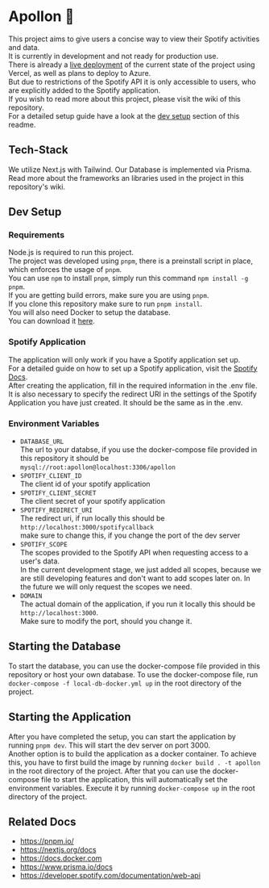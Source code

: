 # Apollon 🎸

This project aims to give users a concise way to view their Spotify activities and data.  
It is currently in development and not ready for production use.  
There is already a [live deployment](https://appollon.vercel.app) of the current state of the project using Vercel, as well as plans to deploy to Azure.  
But due to restrictions of the Spotify API it is only accessible to users, who are explicitly added to the Spotify application.  
If you wish to read more about this project, please visit the wiki of this repository.  
For a detailed setup guide have a look at the [dev setup](#dev-setup) section of this readme.


## Tech-Stack

We utilize Next.js with Tailwind. Our Database is implemented via Prisma.  
Read more about the frameworks an libraries used in the project in this repository's wiki.

## Dev Setup

### Requirements
Node.js is required to run this project.  
The project was developed using `pnpm`, there is a preinstall script in place, which enforces the usage of `pnpm`.  
You can use `npm` to install `pnpm`, simply run this command `npm install -g pnpm`.  
If you are getting build errors, make sure you are using `pnpm`.  
If you clone this repository make sure to run `pnpm install`.  
You will also need Docker to setup the database.  
You can download it [here](https://docs.docker.com/engine/install/).  

### Spotify Application
The application will only work if you have a Spotify application set up.  
For a detailed guide on how to set up a Spotify application, visit the [Spotify Docs](https://developer.spotify.com/documentation/web-api/tutorials/getting-started).  
After creating the application, fill in the required information in the .env file.
It is also necessary to specify the redirect URI in the settings of the Spotify Application you have just created. It should be the same as in the .env.

### Environment Variables
- `DATABASE_URL`  
  The url to your databse, if you use the docker-compose file provided in this repository it should be `mysql://root:apollon@localhost:3306/apollon`
- `SPOTIFY_CLIENT_ID`  
  The client id of your spotify application
- `SPOTIFY_CLIENT_SECRET`  
  The client secret of your spotify application
- `SPOTIFY_REDIRECT_URI`  
  The redirect uri, if run locally this should be `http://localhost:3000/spotifycallback`  
  make sure to change this, if you change the port of the dev server
- `SPOTIFY_SCOPE`  
  The scopes provided to the Spotify API when requesting access to a user's data.  
  In the current development stage, we just added all scopes, because we are still developing features and don't want to add scopes later on. In the     future we will only request the scopes we need.
- `DOMAIN`  
  The actual domain of the application, if you run it locally this should be `http://localhost:3000`.  
  Make sure to modify the port, should you change it.

## Starting the Database
To start the database, you can use the docker-compose file provided in this repository or host your own database.
To use the docker-compose file, run `docker-compose -f local-db-docker.yml up` in the root directory of the project.

## Starting the Application
After you have completed the setup, you can start the application by running `pnpm dev`. This will start the dev server on port 3000.  
Another option is to build the application as a docker container. To achieve this, you have to first build the image by running `docker build . -t apollon` in the root directory of the project. After that you can use the docker-compose file to start the application, this will automatically set the environment variables. Execute it by running `docker-compose up` in the root directory of the project.


## Related Docs

- https://pnpm.io/
- https://nextjs.org/docs
- https://docs.docker.com
- https://www.prisma.io/docs
- https://developer.spotify.com/documentation/web-api
